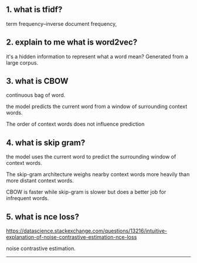 ## 1. what is tfidf?

term frequency–inverse document frequency,

## 2. explain to me what is word2vec?

it's a hidden information to represent what a word mean? Generated from a large corpus.

## 3. what is CBOW

continuous bag of word.

the model predicts the current word from a window of surrounding context words.

The order of context words does not influence prediction



## 4. what is skip gram?

the model uses the current word to predict the surrounding window of context words.

The skip-gram architecture weighs nearby context words more heavily than more distant context words.

CBOW is faster while skip-gram is slower but does a better job for infrequent words.


## 5. what is nce loss?

https://datascience.stackexchange.com/questions/13216/intuitive-explanation-of-noise-contrastive-estimation-nce-loss

noise contrastive estimation. 

















---

